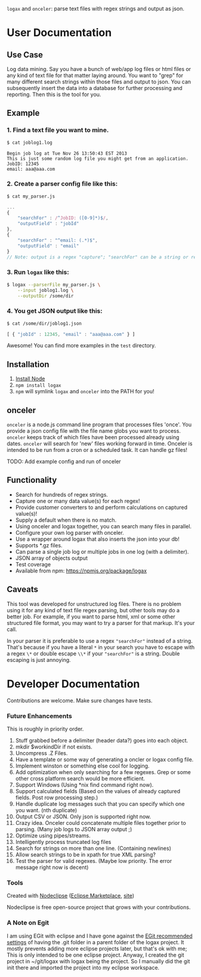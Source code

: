 `logax` and `onceler`: parse text files with regex strings and output as json.

# User Documentation

## Use Case
Log data mining.  Say you have a bunch of web/app log files or html files or any kind of 
text file for that matter laying around.
You want to "grep" for many different search strings within those files and output to 
json.  You can subsequently insert the data into a database
for further processing and reporting.  Then this is the tool for you.

## Example
### 1. Find a text file you want to mine.

```bash
$ cat joblog1.log
```

```
Begin job log at Tue Nov 26 13:50:43 EST 2013
This is just some random log file you might get from an application.
JobID: 12345
email: aaa@aaa.com
```
 
### 2. Create a parser config file like this:

```bash
$ cat my_parser.js
```

```js
...
{
	"searchFor" : /^JobID: ([0-9]*)$/,
	"outputField" : "jobId"
},
{
	"searchFor" : "^email: (.*)$",
	"outputField" : "email"
}
// Note: output is a regex "capture"; "searchFor" can be a string or regex type.
```

### 3. Run `logax` like this:

```bash
$ logax --parserFile my_parser.js \
	--input joblog1.log \
	--outputDir /some/dir
```

### 4. You get JSON output like this:

```bash
$ cat /some/dir/joblog1.json
```

```js
[ { "jobId" : 12345, "email" : "aaa@aaa.com" } ]
```

Awesome!  You can find more examples in the `test` directory.

## Installation

1. [Install Node](http://nodejs.org/download/)
2. `npm install logax`
3. `npm` will symlink `logax` and `onceler` into the PATH for you!

## onceler
`onceler` is a node.js command line program that processes files 'once'.  You provide
a json config file with the file name globs you want to process.  `onceler` keeps track of 
which files have been processed already using dates.  `onceler` will search for 'new'
files working forward in time.  Onceler is intended to be run from a cron
or a scheduled task.  It can handle gz files!

TODO: Add example config and run of onceler

## Functionality

* Search for hundreds of regex strings.
* Capture one or many data value(s) for each regex!
* Provide customer converters to and perform calculations on captured value(s)!
* Supply a default when there is no match.
* Using onceler and logax together, you can search many files in parallel.
* Configure your own log parser with onceler.
* Use a wrapper around logax that also inserts the json into your db!
* Supports *.gz files.
* Can parse a single job log or multiple jobs in one log (with a delimiter).
* JSON array of objects output
* Test coverage
* Available from npm: https://npmjs.org/package/logax

## Caveats
This tool was developed for unstructured log files.  There is no problem using it
for any kind of text file regex parsing, but other tools may do a better job.  For
example, if you want to parse html, xml or some other structured file format, you
may want to try a parser for that markup.  It's your call.

In your parser it is preferable to use a regex `"searchFor"` instead of a string.
That's because if you have a literal `*` in your search you have to escape
with a regex `\*` or double escape `\\*` if your `"searchFor"` is a string.  Double 
escaping is just annoying.

# Developer Documentation

Contributions are welcome.  Make sure changes have tests.

### Future Enhancements
This is roughly in priority order.

1. Stuff grabbed before a delimiter (header data?) goes into each object.
1. mkdir $workindDir if not exists.
1. Uncompress .Z Files.
1. Have a template or some way of generating a oncler or logax config file.
1. Implement winston or something else cool for logging.
1. Add optimization when only searching for a few regexes.  Grep or some other cross platform search would be more efficient.
1. Support Windows (Using *nix find command right now).
1. Support calculated fields (Based on the values of already captured fields.  Post row processing step.)
1. Handle duplicate log messages such that you can specify which one you want.  (nth duplicate)
1. Output CSV or JSON.  Only json is supported right now.
1. Crazy idea. Onceler could concatenate multiple files together prior to parsing.  (Many job logs to JSON array output ;)
1. Optimize using pipes/streams.
1. Intelligently process truncated log files
1. Search for strings on more than one line.  (Containing newlines)
1. Allow search strings to be in xpath for true XML parsing?
1. Test the parser for valid regexes. (Maybe low priority.  The error message right now is decent)

### Tools

Created with [Nodeclipse](https://github.com/Nodeclipse/nodeclipse-1)
 ([Eclipse Marketplace](http://marketplace.eclipse.org/content/nodeclipse), [site](http://www.nodeclipse.org))   

Nodeclipse is free open-source project that grows with your contributions.

### A Note on Egit

I am using EGit with eclipse and I have gone against the 
[EGit recommended settings](http://wiki.eclipse.org/EGit/User_Guide#Considerations_for_Git_Repositories_to_be_used_in_Eclipse)
 of having the .git folder in a parent folder of the logax project.  It mostly prevents adding more
eclipse projects later, but that's ok with me;  This is only intended to be one eclipse project.
Anyway, I created the git project in ~/git/logax with logax being the project.  So I manually
did the git init there and imported the project into my eclipse workspace.
